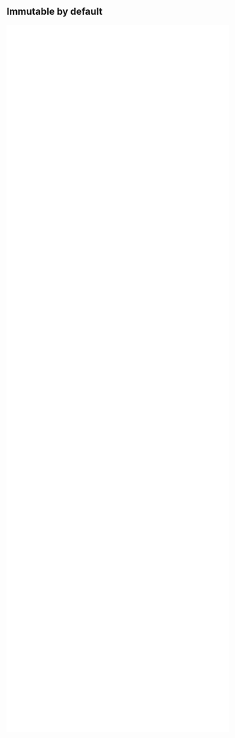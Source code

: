 ## Immutable by default 
<img src="lib/images/mutability.svg" style="height: 40vh"/>

<!--
struct Politician { pub party: String }
fn prepare_elections() -> Politician {
    let mut politician = Politician {
        party: "some".to_string()
    };
    politician.party = "other".to_string();
    politician
}-->
